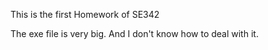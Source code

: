 This is the first Homework of SE342

The exe file is very big. And I don't know how to deal with it.